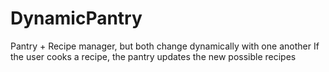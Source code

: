 # DynamicPantry

Pantry + Recipe manager, but both change dynamically with one another
If the user cooks a recipe, the pantry updates the new possible recipes
